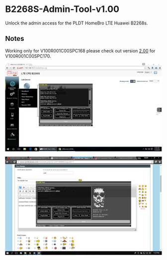# B2268S-Admin-Tool-v1.00
Unlock the admin access for the PLDT HomeBro LTE Huawei B2268s.


## Notes
Working only for V100R001C00SPC168 please check out version [2.00](https://github.com/reedleoneil/B2268S-Admin-Tool-v2.00) for V100R001C00SPC170.


[![UI](https://github.com/reedleoneil/B2268S-Admin-Tool-v1.00/blob/master/ui.png "")](https://github.com/reedleoneil/B2268S-Admin-Tool-v1.00/blob/master/ui.png)

[![Feedback](https://github.com/reedleoneil/B2268S-Admin-Tool-v1.00/blob/master/feedback.png "")](https://github.com/reedleoneil/B2268S-Admin-Tool-v1.00/blob/master/feedback.png)
